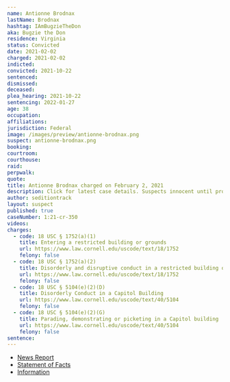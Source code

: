 ```yaml
---
name: Antionne Brodnax
lastName: Brodnax
hashtag: IAmBugzieTheDon
aka: Bugzie the Don
residence: Virginia
status: Convicted
date: 2021-02-02
charged: 2021-02-02
indicted:
convicted: 2021-10-22
sentenced:
dismissed:
deceased:
plea_hearing: 2021-10-22
sentencing: 2022-01-27
age: 38
occupation:
affiliations:
jurisdiction: Federal
image: /images/preview/antionne-brodnax.png
suspect: antionne-brodnax.png
booking:
courtroom:
courthouse:
raid:
perpwalk:
quote:
title: Antionne Brodnax charged on February 2, 2021
description: Click for latest case details. Suspects innocent until proven guilty.
author: seditiontrack
layout: suspect
published: true
caseNumber: 1:21-cr-350
videos:
charges:
  - code: 18 USC § 1752(a)(1)
    title: Entering a restricted building or grounds
    url: https://www.law.cornell.edu/uscode/text/18/1752
    felony: false
  - code: 18 USC § 1752(a)(2)
    title: Disorderly and disruptive conduct in a restricted building or grounds
    url: https://www.law.cornell.edu/uscode/text/18/1752
    felony: false
  - code: 18 USC § 5104(e)(2)(D)
    title: Disorderly Conduct in a Capitol Building
    url: https://www.law.cornell.edu/uscode/text/40/5104
    felony: false
  - code: 18 USC § 5104(e)(2)(G)
    title: Parading, demonstrating or picketing in a Capitol building
    url: https://www.law.cornell.edu/uscode/text/40/5104
    felony: false
sentence:
---
```


- [News Report](https://www.wric.com/news/crime/man-arrested-in-sandston-for-entering-u-s-capitol-building-during-jan-6-riot/)
- [Statement of Facts](https://www.justice.gov/usao-dc/case-multi-defendant/file/1378461/download)
- [Information](https://www.justice.gov/usao-dc/case-multi-defendant/file/1394471/download)
